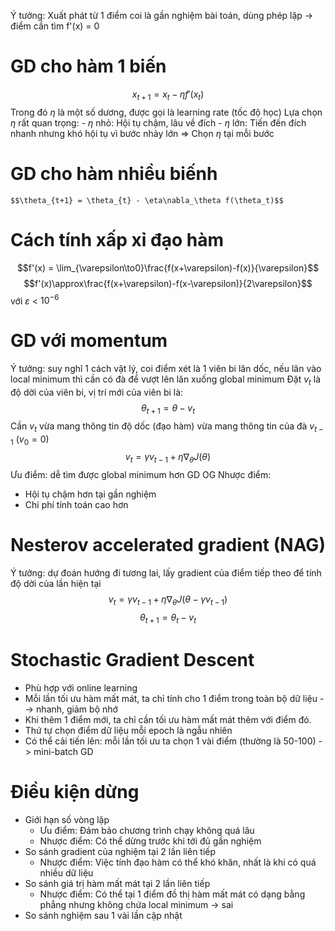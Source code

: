 Ý tưởng: Xuất phát từ 1 điểm coi là gần nghiệm bài toán, dùng phép lặp -> điểm cần tìm f'(x) = 0
# GD cho hàm 1 biến
$$ x_{t+1} = x_t - \eta f'(x_t)$$
	Trong đó $\eta$ là một số dương, được gọi là learning rate (tốc độ học)
	Lựa chọn $\eta$ rất quan trọng: 
		- $\eta$ nhỏ: Hội tụ chậm, lâu về đích
		- $\eta$ lớn: Tiến đến đích nhanh nhưng khó hội tụ vì bước nhảy lớn
	=> Chọn $\eta$ tại mỗi bước
	
# GD cho hàm nhiều biếnh
	$$\theta_{t+1} = \theta_{t} - \eta\nabla_\theta f(\theta_t)$$
# Cách tính xấp xỉ đạo hàm
$$f'(x) = \lim_{\varepsilon\to0}\frac{f(x+\varepsilon)-f(x)}{\varepsilon}$$ $$f'(x)\approx\frac{f(x+\varepsilon)-f(x-\varepsilon)}{2\varepsilon}$$
	với $\varepsilon$ < $10^{-6}$
	
# GD với momentum
Ý tưởng: suy nghĩ 1 cách vật lý, coi điểm xét là 1 viên bi lăn dốc, nếu lăn vào local minimum thì cần có đà để vượt lên lăn xuống global minimum
Đặt $v_t$ là độ dời của viên bi, vị trí mới của viên bi là:
$$\theta_{t+1} = \theta - v_t$$
Cần $v_t$ vừa mang thông tin độ dốc (đạo hàm) vừa mang thông tin của đà $v_{t-1}$ ($v_0=0$)
$$v_t=\gamma v_{t-1} + \eta \nabla_\theta J(\theta)$$
Ưu điểm: dễ tìm được global minimum hơn GD OG
Nhược điểm: 
- Hội tụ chậm hơn tại gần nghiệm
- Chi phí tính toán cao hơn

# Nesterov accelerated gradient (NAG)
Ý tưởng: dự đoán hướng đi tương lai, lấy gradient của điểm tiếp theo để tính độ dời của lần hiện tại
$$v_t=\gamma v_{t-1} +  \eta\nabla_\theta J(\theta-\gamma v_{t-1})$$
$$\theta_{t+1} = \theta_t - v_t$$

# Stochastic Gradient Descent
- Phù hợp với online learning
- Mỗi lần tối ưu hàm mất mát, ta chỉ tính cho 1 điểm trong toàn bộ dữ liệu --> nhanh, giảm bộ nhớ
- Khi thêm 1 điểm mới, ta chỉ cần tối ưu hàm mất mát thêm với điểm đó.
- Thứ tự chọn điểm dữ liệu mỗi epoch là ngẫu nhiên
- Có thể cải tiến lên: mỗi lần tối ưu ta chọn 1 vài điểm (thường là 50-100) -> mini-batch GD

# Điều kiện dừng
- Giới hạn số vòng lặp
	- Ưu điểm: Đảm bảo chương trình chạy không quá lâu
	- Nhược điểm: Có thể dừng trước khi tới đủ gần nghiệm
- So sánh gradient của nghiệm tại 2 lần liên tiếp
	- Nhược điểm: Việc tính đạo hàm có thể khó khăn, nhất là khi có quá nhiều dữ liệu
- So sánh giá trị hàm mất mát tại 2 lần liên tiếp
	- Nhược điểm: Có thể tại 1 điểm đồ thị hàm mất mát có dạng bằng phẳng nhưng không chứa local minimum -> sai
- So sánh nghiệm sau 1 vài lần cập nhật

